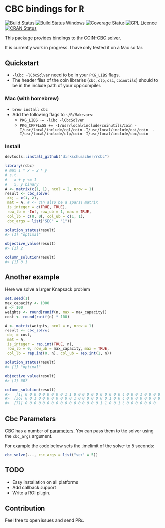 
<!-- README.md is generated from README.Rmd. Please edit that file -->
CBC bindings for R
==================

[![Build Status](https://travis-ci.org/dirkschumacher/ompr.svg?branch=master)](https://travis-ci.org/dirkschumacher/rcbc) [![Build Status Windows](https://ci.appveyor.com/api/projects/status/github/dirkschumacher/rcbc?branch=master&svg=true)](https://ci.appveyor.com/project/dirkschumacher/rcbc) [![Coverage Status](https://coveralls.io/repos/github/dirkschumacher/rcbc/badge.svg?branch=master)](https://coveralls.io/github/dirkschumacher/rcbc?branch=master) [![GPL Licence](https://badges.frapsoft.com/os/gpl/gpl.svg?v=103)](https://opensource.org/licenses/GPL-3.0/) [![CRAN Status](http://www.r-pkg.org/badges/version/rcbc)](http://www.r-pkg.org/badges/version/rcbc)

This package provides bindings to the [COIN-CBC solver](https://projects.coin-or.org/Cbc).

It is currently work in progress. I have only tested it on a Mac so far.

Quickstart
----------

-   `-lCbc -lCbcSolver` need to be in your `PKG_LIBS` flags.
-   The header files of the coin libraries (`cbc`, `clp`, `osi`, `coinutils`) should to be in the include path of your cpp compiler.

### Mac (with homebrew)

-   `brew install cbc`
-   Add the following flags to `~/R/Makevars`:
    -   `PKG_LIBS += -lCbc -lCbcSolver`
    -   `PKG_CPPFLAGS += -I/usr/local/include/coinutils/coin -I/usr/local/include/cgl/coin -I/usr/local/include/osi/coin  -I/usr/local/include/clp/coin -I/usr/local/include/cbc/coin`

### Install

``` r
devtools::install_github("dirkschumacher/rcbc")
```

``` r
library(rcbc)
# max 1 * x + 2 * y
# s.t.
#   x + y <= 1
#   x, y binary
A <- matrix(c(1, 1), ncol = 2, nrow = 1)
result <- cbc_solve(
 obj = c(1, 2),
 mat = A, # <- can also be a sparse matrix
 is_integer = c(TRUE, TRUE),
 row_lb = -Inf, row_ub = 1, max = TRUE,
 col_lb = c(0, 0), col_ub = c(1, 1),
 cbc_args = list("SEC" = "1"))
```

``` r
solution_status(result)
#> [1] "optimal"
```

``` r
objective_value(result)
#> [1] 2
```

``` r
column_solution(result)
#> [1] 0 1
```

Another example
---------------

Here we solve a larger Knapsack problem

``` r
set.seed(1)
max_capacity <- 1000
n <- 100
weights <- round(runif(n, max = max_capacity))
cost <- round(runif(n) * 100)

A <- matrix(weights, ncol = n, nrow = 1)
result <- cbc_solve(
 obj = cost,
 mat = A, 
 is_integer = rep.int(TRUE, n),
 row_lb = 0, row_ub = max_capacity, max = TRUE,
 col_lb = rep.int(0, n), col_ub = rep.int(1, n))
```

``` r
solution_status(result)
#> [1] "optimal"
```

``` r
objective_value(result)
#> [1] 607
```

``` r
column_solution(result)
#>   [1] 0 0 0 0 0 0 0 0 0 1 1 0 0 0 0 0 0 0 0 0 0 0 0 0 0 0 1 0 0 0 0 0 0 0 0
#>  [36] 0 0 1 0 0 0 0 0 0 0 0 1 0 0 0 0 0 0 0 1 0 0 0 0 0 0 0 0 0 0 0 0 0 1 0
#>  [71] 0 0 0 0 0 0 0 0 0 0 0 0 0 0 0 0 0 1 1 0 0 1 0 0 0 0 0 0 0 0
```

Cbc Parameters
--------------

CBC has a number of [parameters](https://projects.coin-or.org/CoinBinary/export/1059/OptimizationSuite/trunk/Installer/files/doc/cbcCommandLine.pdf). You can pass them to the solver using the `cbc_args` argument.

For example the code below sets the timelimit of the solver to 5 seconds:

``` r
cbc_solve(..., cbc_args = list("sec" = 5))
```

TODO
----

-   Easy installation on all platforms
-   Add callback support
-   Write a ROI plugin.

Contribution
------------

Feel free to open issues and send PRs.
